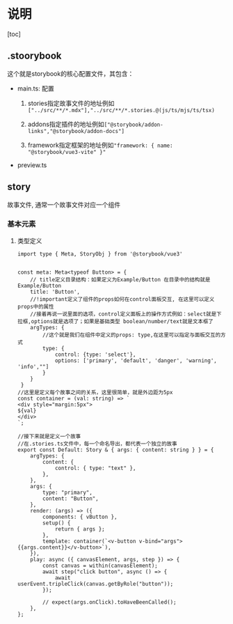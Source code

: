 # 说明

[toc]

## .stoorybook

这个就是storybook的核心配置文件，其包含：

- main.ts: 配置

    1. stories指定故事文件的地址例如`["../src/**/*.mdx"],"../src/**/*.stories.@(js/ts/mjs/ts/tsx)`

    2. addons指定插件的地址例如`["@storybook/addon-links","@storybook/addon-docs"]`

    3. framework指定框架的地址例如`"framework: {
        name: "@storybook/vue3-vite"
    }"`

- preview.ts

## story

故事文件, 通常一个故事文件对应一个组件

### 基本元素

1. 类型定义

    ```JS
    import type { Meta, StoryObj } from '@storybook/vue3'


    const meta: Meta<typeof Button> = { 
        // title定义目录结构：如果定义为Example/Button 在目录中的结构就是Example/Button 
        title: 'Button',
        //!important定义了组件的props如何在control面板交互, 在这里可以定义props中的属性
        //接着再说一说里面的选项，control定义面板上的操作方式例如：select就是下拉框,options就是选项了；如果是基础类型 boolean/number/text就是文本框了
        argTypes: {
            //这个就是我们在组件中定义的props: type,在这里可以指定与面板交互的方式
            type: {
                control: {type: 'select'},
                options: ['primary', 'default', 'danger', 'warning', 'info',""]
            }
        }
     } 
    //这里是定义每个故事之间的关系，这里很简单，就是外边距为5px
    const container = (val: string) => `
    <div style="margin:5px">
    ${val}
    </div>
    `;

    //接下来就是定义一个故事
    //在.stories.ts文件中，每一个命名导出，都代表一个独立的故事
    export const Default: Story & { args: { content: string } } = {
        argTypes: {
            content: {
                control: { type: "text" },
            },
        },
        args: {
            type: "primary",
            content: "Button",
        },
        render: (args) => ({
            components: { vButton },
            setup() {
                return { args };
            },
            template: container(`<v-button v-bind="args">{{args.content}}</v-button>`),
        }),
        play: async ({ canvasElement, args, step }) => {
            const canvas = within(canvasElement);
            await step("click button", async () => {
                await userEvent.tripleClick(canvas.getByRole("button"));
            });

            // expect(args.onClick).toHaveBeenCalled();
        },
    };
    ```
